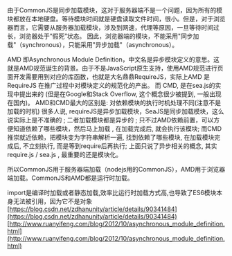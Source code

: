 由于CommonJS是同步加载模块，这对于服务器端不是一个问题，因为所有的模块都放在本地硬盘。等待模块时间就是硬盘读取文件时间，很小。但是，对于浏览器而言，它需要从服务器加载模块，涉及到网速，代理等原因，一旦等待时间过长，浏览器处于”假死”状态。
因此，浏览器端的模块，不能采用"同步加载"（synchronous），只能采用"异步加载"（asynchronous）。

AMD 即Asynchronous Module Definition，中文名是异步模块定义的意思。这就是AMD规范诞生的背景。由于不是JavaScript原生支持，使用AMD规范进行页面开发需要用到对应的库函数，也就是大名鼎鼎RequireJS，实际上AMD 是 RequireJS 在推广过程中对模块定义的规范化的产出。
而 CMD, 是在sea.js的实现中提出来的 (但是在Google和Stack Overflow, 这个概念很少被提到, 一般出现在国内)。
AMD和CMD最大的区别是: 对依赖模块的执行时机处理不同(注意不是加载的时机)
很多人说, requireJS是异步加载模块，SeaJS是同步加载模块，这么说实际上是不准确的 ;
二者加载模块都是异步的 ;
只不过AMD依赖前置，可以方便知道依赖了哪些模块，然后马上加载 , 在加载完成后, 就会执行该模块;
而CMD推崇就近依赖，把模块变为字符串解析一遍, 找到依赖了哪些模块, 在加载模块完成后, 不立刻执行, 而是等到require后再执行;
上面只说了异步相关的概念, 其实 require.js / sea.js , 最重要的还是模块化。

所以CommonJS用于服务器端加载（nodejs用的CommonJS），AMD用于浏览器端加载。CommonJS和AMD都是运行时加载。

import是编译时加载或者静态加载,效率比运行时加载方式高,也导致了ES6模块本身无法被引用，因为它不是对象
[https://blog.csdn.net/zdhanunity/article/details/90341484](https://blog.csdn.net/zdhanunity/article/details/90341484)
[http://www.ruanyifeng.com/blog/2012/10/asynchronous_module_definition.html](http://www.ruanyifeng.com/blog/2012/10/asynchronous_module_definition.html)
